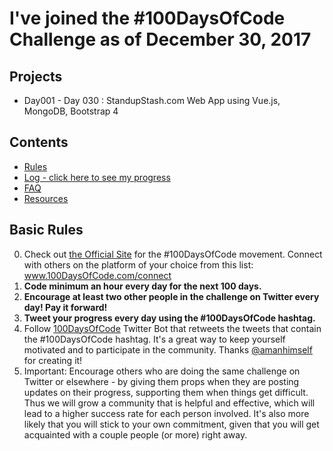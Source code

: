 # I've joined the #100DaysOfCode Challenge as of December 30, 2017

## Projects
* Day001 - Day 030 : StandupStash.com Web App using Vue.js, MongoDB, Bootstrap 4

## Contents
* [Rules](rules.md)
* [Log - click here to see my progress](log.md)
* [FAQ](FAQ.md)
* [Resources](resources.md)

## Basic Rules
0. Check out [the Official Site](http://100daysofcode.com/) for the #100DaysOfCode movement. Connect with others on the platform of your choice from this list: www.100DaysOfCode.com/connect
3. **Code minimum an hour every day for the next 100 days.**
4. **Encourage at least two other people in the challenge on Twitter every day! Pay it forward!**
7. **Tweet your progress every day using the #100DaysOfCode hashtag.**
8. Follow [100DaysOfCode](https://twitter.com/_100DaysOfCode) Twitter Bot that retweets the tweets that contain the #100DaysOfCode hashtag. It's a great way to keep yourself motivated and to participate in the community. Thanks [@amanhimself](https://twitter.com/amanhimself) for creating it!
9. Important: Encourage others who are doing the same challenge on Twitter or elsewhere - by giving them props when they are posting updates on their progress, supporting them when things get difficult. Thus we will grow a community that is helpful and effective, which will lead to a higher success rate for each person involved. It's also more likely that you will stick to your own commitment, given that you will get acquainted with a couple people (or more) right away.
